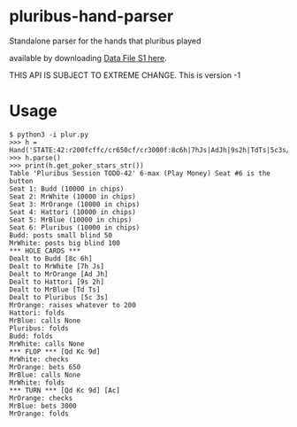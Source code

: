 # pluribus-hand-parser
Standalone parser for the hands that pluribus played

available by downloading [Data File S1 here](https://science.sciencemag.org/content/suppl/2019/07/10/science.aay2400.DC1).

THIS API IS SUBJECT TO EXTREME CHANGE.  This is version -1

# Usage

```
$ python3 -i plur.py
>>> h = Hand('STATE:42:r200fcffc/cr650cf/cr3000f:8c6h|7hJs|AdJh|9s2h|TdTs|5c3s/QdKc9d/Ac:-50|-200|-650|0|900|0:Budd|MrWhite|MrOrange|Hattori|MrBlue|Pluribus')
>>> h.parse()
>>> print(h.get_poker_stars_str())
Table 'Pluribus Session TODO-42' 6-max (Play Money) Seat #6 is the button
Seat 1: Budd (10000 in chips)
Seat 2: MrWhite (10000 in chips)
Seat 3: MrOrange (10000 in chips)
Seat 4: Hattori (10000 in chips)
Seat 5: MrBlue (10000 in chips)
Seat 6: Pluribus (10000 in chips)
Budd: posts small blind 50
MrWhite: posts big blind 100
*** HOLE CARDS ***
Dealt to Budd [8c 6h]
Dealt to MrWhite [7h Js]
Dealt to MrOrange [Ad Jh]
Dealt to Hattori [9s 2h]
Dealt to MrBlue [Td Ts]
Dealt to Pluribus [5c 3s]
MrOrange: raises whatever to 200
Hattori: folds
MrBlue: calls None
Pluribus: folds
Budd: folds
MrWhite: calls None
*** FLOP *** [Qd Kc 9d]
MrWhite: checks
MrOrange: bets 650
MrBlue: calls None
MrWhite: folds
*** TURN *** [Qd Kc 9d] [Ac]
MrOrange: checks
MrBlue: bets 3000
MrOrange: folds
```
